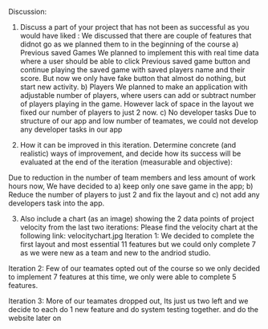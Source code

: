 Discussion:
1) Discuss a part of your project that has not been as successful as you would have liked :
 We discussed that there are couple of features that didnot go as we planned them to in the beginning of the course
    a) Previous saved Games
        We planned to implement this with real time data where a user should be able to click Previous saved          game button and continue playing the saved game with saved players name and their score. But now we only have fake button that almost do nothing, but start new activity. 
    b) Players
        We planned to make an application with adjustable number of players, where users can add or subtract number of players playing in the game. However lack of space in the layout we fixed our number of players to just 2 now.
    c) No developer tasks
        Due to structure of our app and low number of teamates, we could not develop any developer tasks in our app 

2)  How it can be improved in this iteration. Determine concrete (and realistic) ways of improvement, and decide how its success will be evaluated at the end of the iteration (measurable and objective):

Due to reduction in the number of team members and less amount of work hours now, We have decided to a) keep only one save game in the app; b) Reduce the number of players to just 2 and fix the layout and c) not add any developers task into the app.

3) Also include a chart (as an image) showing the 2 data points of project velocity from the last two iterations:
Please find the velocity chart at the following link:
[](velocitychart.jpg)velocitychart.jpg
Iteration 1: We decided to complete the first layout and most essential 11 features but we could only complete 7 as we were new as a team and new to the andriod studio.

Iteration 2: Few of our teamates opted out of the course so we only decided to implement 7 features at this time, we only were able to complete 5 features.

Iteration 3: More of our teamates dropped out, Its just us two left and we decide to each do 1 new feature and do system testing together. and do the website later on
